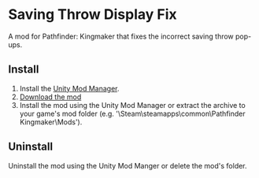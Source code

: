 # Saving Throw Display Fix
A mod for Pathfinder: Kingmaker that fixes the incorrect saving throw pop-ups.

## Install
1. Install the [Unity Mod Manager](https://www.nexusmods.com/site/mods/21).
2. [Download the mod](https://github.com/Olaroll/SavingThrowDisplayFix/releases/latest/download/SavingThrowDisplayFix.zip)
3. Install the mod using the Unity Mod Manager﻿ or extract the archive to your game's mod folder (e.g. '\Steam\steamapps\common\Pathfinder Kingmaker\Mods').

## Uninstall
Uninstall the mod using the Unity Mod Manger or delete the mod's folder.
